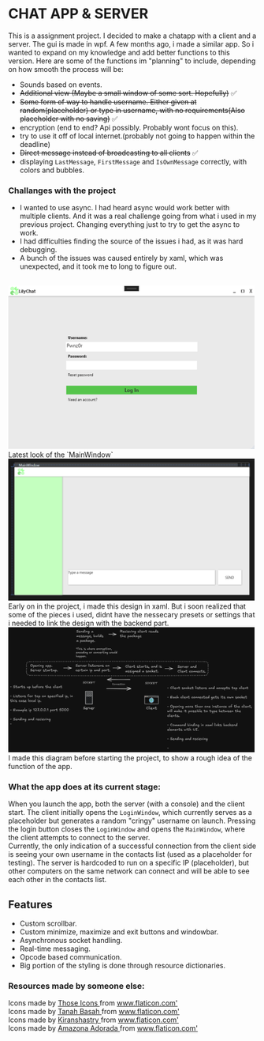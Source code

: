 # CHAT APP & SERVER
This is a assignment project. I decided to make a chatapp with a client and a server. The gui is made in wpf.
A few months ago, i made a similar app. So i wanted to expand on my knowledge and add better functions to this version.
Here are some of the functions im "planning" to include, depending on how smooth the process will be:
- Sounds based on events.
- ~~Additional view (Maybe a small window of some sort. Hopefully)~~ :white_check_mark:
- ~~Some form of way to handle username. Either given at random(placeholder) or type in username, with no requirements(Also placeholder with no saving)~~ :white_check_mark:
- encryption (end to end? Api possibly. Probably wont focus on this).
- try to use it off of local internet.(probably not going to happen within the deadline)
- ~~Direct message instead of broadcasting to all clients~~ :white_check_mark: <br>
- displaying `LastMessage`, `FirstMessage` and `IsOwnMessage` correctly, with colors and bubbles.

### Challanges with the project
- I wanted to use async. I had heard async would work better with multiple clients. And it was a real challenge going from what i used in my previous project. Changing everything just to try to get the async to work.
- I had difficulties finding the source of the issues i had, as it was hard debugging.
- A bunch of the issues was caused entirely by xaml, which was unexpected, and it took me to long to figure out.

<br>
<img src="ChatApplication-Assignment/Resources/LoginWindow.png" width="500"/>
Latest look of the `MainWindow`
<img src="ChatApplication-Assignment/Resources/First-gui-screenshot.png" width="500"/>
Early on in the project, i made this design in xaml. But i soon realized that some of the pieces i used, didnt have the nessecary presets or settings that i needed to link the design with the backend part.<br>
<img src="ChatApplication-Assignment/Resources/excalidraw-diagram.png" width="500"/> <br>
I made this diagram before starting the project, to show a rough idea of the function of the app.

### What the app does at its current stage:
When you launch the app, both the server (with a console) and the client start. The client initially opens the `LoginWindow`, which currently serves as a placeholder but generates a random "cringy" username on launch. Pressing the login button closes the `LoginWindow` and opens the `MainWindow`, where the client attempts to connect to the server.  
Currently, the only indication of a successful connection from the client side is seeing your own username in the contacts list (used as a placeholder for testing). The server is hardcoded to run on a specific IP (placeholder), but other computers on the same network can connect and will be able to see each other in the contacts list.
## Features
- Custom scrollbar.
- Custom minimize, maximize and exit buttons and windowbar.
- Asynchronous socket handling.
- Real-time messaging.
- Opcode based communication.
- Big portion of the styling is done through resource dictionaries.


### Resources made by someone else: 
<div> Icons made by <a href="https://www.flaticon.com/authors/those-icons" title="Those Icons"> Those Icons </a> from <a href="https://www.flaticon.com/" title="Flaticon">www.flaticon.com'</a></div>
<div> Icons made by <a href="https://www.flaticon.com/authors/tanah-basah" title="Tanah Basah"> Tanah Basah </a> from <a href="https://www.flaticon.com/" title="Flaticon">www.flaticon.com'</a></div>
<div> Icons made by <a href="https://www.flaticon.com/authors/kiranshastry" title="Kiranshastry"> Kiranshastry </a> from <a href="https://www.flaticon.com/" title="Flaticon">www.flaticon.com'</a></div>
<div> Icons made by <a href="https://www.flaticon.com/authors/amazona-adorada" title="Amazona Adorada"> Amazona Adorada </a> from <a href="https://www.flaticon.com/" title="Flaticon">www.flaticon.com'</a></div>
